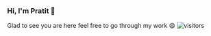### Hi, I'm Pratit 👋

<!--
**pratit1997/pratit1997** is a ✨ _special_ ✨ repository because its `README.md` (this file) appears on your GitHub profile.

Here are some ideas to get you started:

- 🔭 I’m currently working on ...
- 🌱 I’m currently learning and Implementing My   ...
- 👯 I’m looking to collaborate on ...
- 🤔 I’m looking for help with ...
- 💬 Ask me about ...
- 📫 How to reach me: ...
- 😄 Pronouns: ...
- ⚡ Fun fact: ...
-->
Glad to see you are here feel free to go through my work 😄   ![visitors](https://visitor-badge.glitch.me/badge?page_id=page.id)
